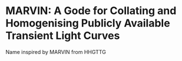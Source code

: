 # MARVIN: A Gode for Collating and Homogenising Publicly Available Transient Light Curves

Name inspired by MARVIN from HHGTTG
